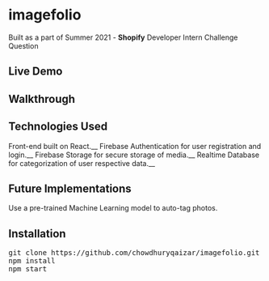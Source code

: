 # imagefolio

Built as a part of Summer 2021 - **Shopify**
Developer Intern Challenge Question

## Live Demo

## Walkthrough

## Technologies Used
Front-end built on React.__
Firebase Authentication for user registration and login.__
Firebase Storage for secure storage of media.__
Realtime Database for categorization of user respective data.__

## Future Implementations
Use a pre-trained Machine Learning model to auto-tag photos.

## Installation
<pre>
git clone https://github.com/chowdhuryqaizar/imagefolio.git
npm install
npm start
</pre>

